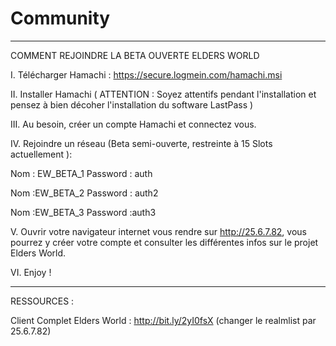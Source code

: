 # Community

---------------------------------------------------------------

COMMENT REJOINDRE LA BETA OUVERTE ELDERS WORLD

I. Télécharger Hamachi : https://secure.logmein.com/hamachi.msi

II. Installer Hamachi ( ATTENTION : Soyez attentifs pendant l'installation et pensez à bien décoher l'installation du software LastPass )

III. Au besoin, créer un compte Hamachi et connectez vous.

IV. Rejoindre un réseau (Beta semi-ouverte, restreinte à 15 Slots actuellement ): 

Nom : EW_BETA_1
Password : auth

Nom :EW_BETA_2
Password : auth2

Nom :EW_BETA_3
Password :auth3

V. Ouvrir votre navigateur internet vous rendre sur http://25.6.7.82, vous pourrez y créer votre compte et consulter les différentes infos sur le projet Elders World. 

VI. Enjoy ! 


-------------------------------------------------------------------------------

RESSOURCES : 

Client Complet Elders World : http://bit.ly/2yI0fsX
(changer le realmlist par 25.6.7.82)


